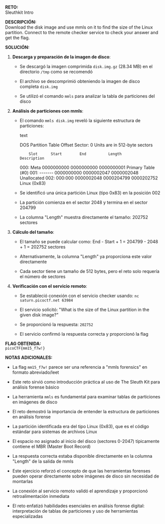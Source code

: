 **RETO:**  
Sleuthkit Intro

**DESCRIPCIÓN:**  
Download the disk image and use mmls on it to find the size of the Linux partition. Connect to the remote checker service to check your answer and get the flag.

**SOLUCIÓN:**

1. **Descarga y preparación de la imagen de disco**:
    
    - Se descargó la imagen comprimida `disk.img.gz` (28.34 MB) en el directorio `/tmp` como se recomendó
        
    - El archivo se descomprimió obteniendo la imagen de disco completa `disk.img`
        
    - Se utilizó el comando `mmls` para analizar la tabla de particiones del disco
        
2. **Análisis de particiones con mmls**:
    
    - El comando `mmls disk.img` reveló la siguiente estructura de particiones:
        
        text
        
        DOS Partition Table
        Offset Sector: 0
        Units are in 512-byte sectors
        
              Slot      Start        End          Length       Description
        000:  Meta      0000000000   0000000000   0000000001   Primary Table (#0)
        001:  -------   0000000000   0000002047   0000002048   Unallocated
        002:  000:000   0000002048   0000204799   0000202752   Linux (0x83)
        
    - Se identificó una única partición Linux (tipo 0x83) en la posición 002
        
    - La partición comienza en el sector 2048 y termina en el sector 204799
        
    - La columna "Length" muestra directamente el tamaño: 202752 sectores
        
3. **Cálculo del tamaño**:
    
    - El tamaño se puede calcular como: End - Start + 1 = 204799 - 2048 + 1 = 202752 sectores
        
    - Alternativamente, la columna "Length" ya proporciona este valor directamente
        
    - Cada sector tiene un tamaño de 512 bytes, pero el reto solo requería el número de sectores
        
4. **Verificación con el servicio remoto**:
    
    - Se estableció conexión con el servicio checker usando: `nc saturn.picoctf.net 63984`
        
    - El servicio solicitó: "What is the size of the Linux partition in the given disk image?"
        
    - Se proporcionó la respuesta: `202752`
        
    - El servicio confirmó la respuesta correcta y proporcionó la flag
        

**FLAG OBTENIDA:**  
`picoCTF{mm15_f7w!}`

**NOTAS ADICIONALES:**

- La flag `mm15_f7w!` parece ser una referencia a "mmls forensics" en formato abreviado/leet
    
- Este reto sirvió como introducción práctica al uso de The Sleuth Kit para análisis forense básico
    
- La herramienta `mmls` es fundamental para examinar tablas de particiones en imágenes de disco
    
- El reto demostró la importancia de entender la estructura de particiones en análisis forense
    
- La partición identificada era del tipo Linux (0x83), que es el código estándar para sistemas de archivos Linux
    
- El espacio no asignado al inicio del disco (sectores 0-2047) típicamente contiene el MBR (Master Boot Record)
    
- La respuesta correcta estaba disponible directamente en la columna "Length" de la salida de mmls
    
- Este ejercicio reforzó el concepto de que las herramientas forenses pueden operar directamente sobre imágenes de disco sin necesidad de montarlas
    
- La conexión al servicio remoto validó el aprendizaje y proporcionó retroalimentación inmediata
    
- El reto enfatizó habilidades esenciales en análisis forense digital: interpretación de tablas de particiones y uso de herramientas especializadas